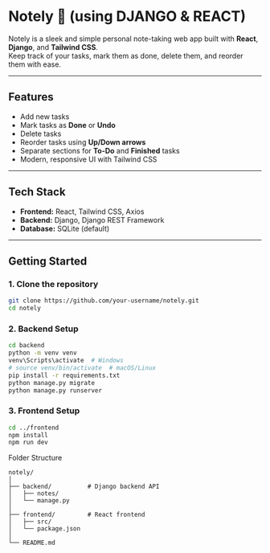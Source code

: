 # Notely 📝 (using DJANGO & REACT)

Notely is a sleek and simple personal note-taking web app built with **React**, **Django**, and **Tailwind CSS**.  
Keep track of your tasks, mark them as done, delete them, and reorder them with ease.

---

## Features

- Add new tasks
- Mark tasks as **Done** or **Undo**
- Delete tasks
- Reorder tasks using **Up/Down arrows**
- Separate sections for **To-Do** and **Finished** tasks
- Modern, responsive UI with Tailwind CSS

---

## Tech Stack

- **Frontend:** React, Tailwind CSS, Axios  
- **Backend:** Django, Django REST Framework  
- **Database:** SQLite (default)  

---

## Getting Started

### 1. Clone the repository

```bash
git clone https://github.com/your-username/notely.git
cd notely
```

### 2. Backend Setup
```bash
cd backend
python -m venv venv
venv\Scripts\activate  # Windows
# source venv/bin/activate  # macOS/Linux
pip install -r requirements.txt
python manage.py migrate
python manage.py runserver
```

### 3. Frontend Setup
```bash
cd ../frontend
npm install
npm run dev
```

Folder Structure
```
notely/
│
├── backend/          # Django backend API
│   ├── notes/        
│   └── manage.py
│
├── frontend/         # React frontend
│   ├── src/
│   └── package.json
│
└── README.md
```

